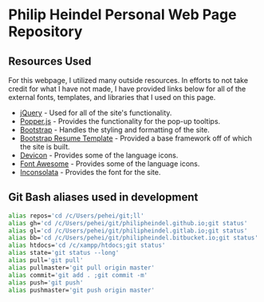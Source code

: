 # Philip Heindel Personal Web Page Repository

## Resources Used
For this webpage, I utilized many outside resources. In efforts to not take credit for what I have not made, I have provided links below for all of the external fonts, templates, and libraries that I used on this page.

* [jQuery](https://jquery.com/) - Used for all of the site's functionality.
* [Popper.js](https://popper.js.org/) - Provides the functionality for the pop-up tooltips.
* [Bootstrap](https://getbootstrap.com/) - Handles the styling and formatting of the site.
* [Bootstrap Resume Template](https://startbootstrap.com/themes/resume/) - Provided a base framework off of which the site is built.
* [Devicon](http://konpa.github.io/devicon/) - Provides some of the language icons.
* [Font Awesome](https://fontawesome.com/) - Provides some of the language icons.
* [Inconsolata](https://fonts.google.com/specimen/Inconsolata) - Provides the font for the site.

## Git Bash aliases used in development
```bash
alias repos='cd /c/Users/pehei/git;ll'
alias gh='cd /c/Users/pehei/git/philipheindel.github.io;git status'
alias gl='cd /c/Users/pehei/git/philipheindel.gitlab.io;git status'
alias bb='cd /c/Users/pehei/git/philipheindel.bitbucket.io;git status'
alias htdocs='cd /c/xampp/htdocs;git status'
alias state='git status --long'
alias pull='git pull'
alias pullmaster='git pull origin master'
alias commit='git add . ;git commit -m'
alias push='git push'
alias pushmaster='git push origin master'
```